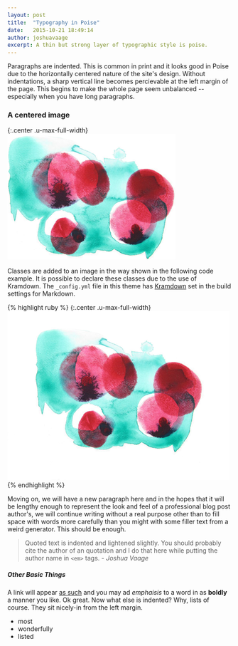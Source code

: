 ```yaml
---
layout: post
title:  "Typography in Poise"
date:   2015-10-21 18:49:14
author: joshuavaage
excerpt: A thin but strong layer of typographic style is poise.  
---
```


Paragraphs are indented. This is common in print and it looks good in Poise due to the horizontally centered nature of the site's design. Without indentations, a sharp vertical line becomes percievable at the left margin of the page. This begins to make the whole page seem unbalanced -- especially when you have long paragraphs.

### A centered image


{:.center .u-max-full-width}
![alt text](/images/example.png "Logo Title Text")

Classes are added to an image in the way shown in the following code example. It is possible to declare these classes due to the use of Kramdown. The `_config.yml` file in this theme has [Kramdown](https://github.com/gettalong/kramdown) set in the build settings for Markdown.


{% highlight ruby %}
{:.center .u-max-full-width}
![alt text](/images/abstract.png "Title Text")
{% endhighlight %}


Moving on, we will have a new paragraph here and in the hopes that it will be lengthy enough to represent the look and feel of a professional blog post author's, we will continue writing without a real purpose other than to fill space with words more carefully than you might with some filler text from a weird generator. This should be enough.

> Quoted text is indented and lightened slightly. You should probably cite the author of an quotation and I do that here while putting the author name in `<em>` tags. - _Joshua Vaage_

##### Other Basic Things

A link will appear <a href="#">as such</a> and you may ad <em>emphaisis</em> to a word in as <strong>boldly</strong> a manner you like. Ok great. Now what else is indented? Why, lists of course. They sit nicely-in from the left margin.

- most
- wonderfully
- listed
